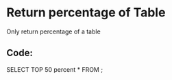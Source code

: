 
# Return percentage of Table

Only return percentage of a table

## Code:

SELECT TOP 50 percent * FROM <table>;
